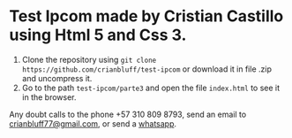 # Test Ipcom made by Cristian Castillo using Html 5 and Css 3.

1. Clone the repository using `git clone https://github.com/crianbluff/test-ipcom` or download it in file .zip and uncompress it.
3. Go to the path `test-ipcom/parte3` and open the file `index.html` to see it in the browser.

Any doubt calls to the phone +57 310 809 8793, send an email to crianbluff77@gmail.com, or send a [whatsapp](https://api.whatsapp.com/send?phone=573108098793).